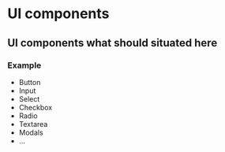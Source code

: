 # UI components

## UI components what should situated here

### Example

- Button
- Input
- Select
- Checkbox
- Radio
- Textarea
- Modals
- ...
